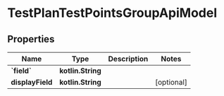 
# TestPlanTestPointsGroupApiModel

## Properties
| Name | Type | Description | Notes |
| ------------ | ------------- | ------------- | ------------- |
| **&#x60;field&#x60;** | **kotlin.String** |  |  |
| **displayField** | **kotlin.String** |  |  [optional] |



